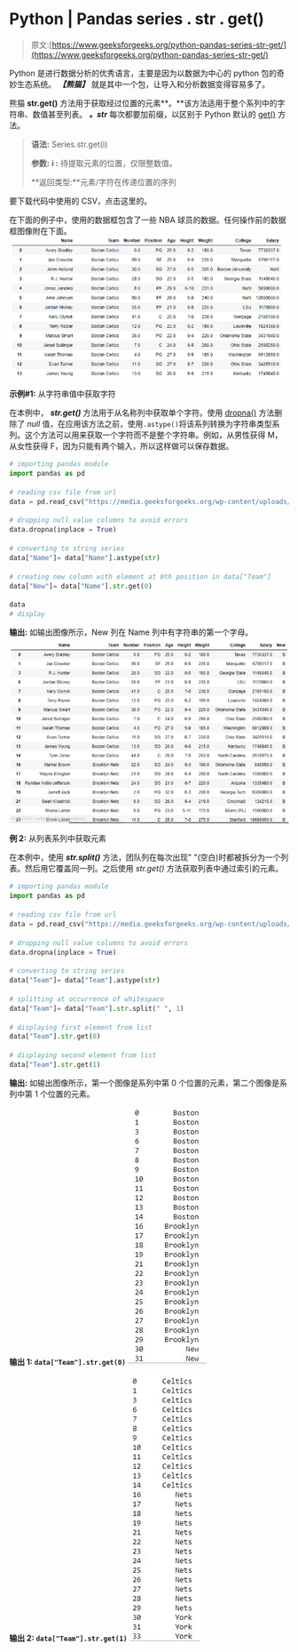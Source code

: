 # Python | Pandas series . str . get()

> 原文:[https://www.geeksforgeeks.org/python-pandas-series-str-get/](https://www.geeksforgeeks.org/python-pandas-series-str-get/)

Python 是进行数据分析的优秀语言，主要是因为以数据为中心的 python 包的奇妙生态系统。 ***【熊猫】*** 就是其中一个包，让导入和分析数据变得容易多了。

熊猫 **str.get()** 方法用于获取经过位置的元素**。**该方法适用于整个系列中的字符串、数值甚至列表。 ***。str*** 每次都要加前缀，以区别于 Python 默认的 [get()](https://www.geeksforgeeks.org/get-method-dictionaries-python/) 方法。

> **语法:** Series.str.get(i)
> 
> **参数:**
> **i :** 待提取元素的位置，仅限整数值。
> 
> **返回类型:**元素/字符在传递位置的序列

要下载代码中使用的 CSV，点击这里的。

在下面的例子中，使用的数据框包含了一些 NBA 球员的数据。任何操作前的数据框图像附在下面。
![](img/059440a9724a31605af091e2c484fb0c.png)

**示例#1:** 从字符串值中获取字符

在本例中， ***str.get()*** 方法用于从名称列中获取单个字符。使用 [dropna()](https://www.geeksforgeeks.org/python-pandas-dataframe-dropna/) 方法删除了 *null* 值，在应用该方法之前，使用`.astype()`将该系列转换为字符串类型系列。这个方法可以用来获取一个字符而不是整个字符串。例如，从男性获得 M，从女性获得 F，因为只能有两个输入，所以这样做可以保存数据。

```py
# importing pandas module 
import pandas as pd

# reading csv file from url 
data = pd.read_csv("https://media.geeksforgeeks.org/wp-content/uploads/nba.csv")

# dropping null value columns to avoid errors
data.dropna(inplace = True)

# converting to string series
data["Name"]= data["Name"].astype(str)

# creating new column with element at 0th position in data["Team"]
data["New"]= data["Name"].str.get(0)

data
# display
```

**输出:**
如输出图像所示，New 列在 Name 列中有字符串的第一个字母。![](img/59197dff0db114bcbb5958620f97d31e.png)

**例 2:** 从列表系列中获取元素

在本例中，使用 ***str.split()*** 方法，团队列在每次出现" "(空白)时都被拆分为一个列表。然后用它覆盖同一列。之后使用 *str.get()* 方法获取列表中通过索引的元素。

```py
# importing pandas module 
import pandas as pd

# reading csv file from url 
data = pd.read_csv("https://media.geeksforgeeks.org/wp-content/uploads/nba.csv")

# dropping null value columns to avoid errors
data.dropna(inplace = True)

# converting to string series
data["Team"]= data["Team"].astype(str)

# splitting at occurrence of whitespace
data["Team"]= data["Team"].str.split(" ", 1)

# displaying first element from list
data["Team"].str.get(0)

# displaying second element from list
data["Team"].str.get(1)
```

**输出:**
如输出图像所示，第一个图像是系列中第 0 个位置的元素，第二个图像是系列中第 1 个位置的元素。

**输出 1: `data["Team"].str.get(0)`**
![](img/c2b014a6878fadce68dc02f4fe68e655.png)

**输出 2: `data["Team"].str.get(1)`**
![](img/f5b68b2ca37f5899be7baa1991ea2c3e.png)